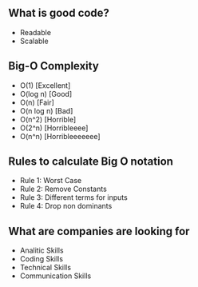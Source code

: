 ## What is good code?

- Readable
- Scalable

## Big-O Complexity

- O(1) [Excellent]
- O(log n) [Good]
- O(n) [Fair]
- O(n log n) [Bad]
- O(n^2) [Horrible]
- O(2^n) [Horribleeee]
- O(n^n) [Horribleeeeeee]

## Rules to calculate Big O notation

- Rule 1: Worst Case
- Rule 2: Remove Constants
- Rule 3: Different terms for inputs
- Rule 4: Drop non dominants

## What are companies are looking for

- Analitic Skills
- Coding Skills
- Technical Skills
- Communication Skills
